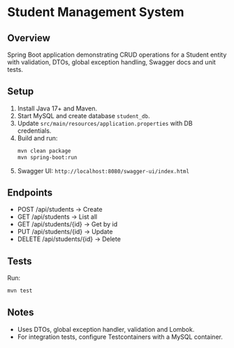 # Student Management System

## Overview
Spring Boot application demonstrating CRUD operations for a Student entity with validation, DTOs, global exception handling, Swagger docs and unit tests.

## Setup
1. Install Java 17+ and Maven.
2. Start MySQL and create database `student_db`.
3. Update `src/main/resources/application.properties` with DB credentials.
4. Build and run:
   ```bash
   mvn clean package
   mvn spring-boot:run
   ```
5. Swagger UI: `http://localhost:8080/swagger-ui/index.html`

## Endpoints
- POST /api/students -> Create
- GET /api/students -> List all
- GET /api/students/{id} -> Get by id
- PUT /api/students/{id} -> Update
- DELETE /api/students/{id} -> Delete

## Tests
Run:
```bash
mvn test
```

## Notes
- Uses DTOs, global exception handler, validation and Lombok.
- For integration tests, configure Testcontainers with a MySQL container.

